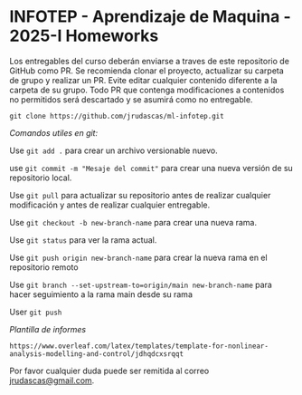 # INFOTEP - Aprendizaje de Maquina - 2025-I Homeworks

Los entregables del curso deberán enviarse a traves de este repositorio de GitHub como PR. Se recomienda clonar el proyecto, actualizar su carpeta de grupo y realizar un PR. Evite editar cualquier contenido diferente a la carpeta de su grupo. Todo PR que contenga modificaciones a contenidos no permitidos será descartado y se asumirá como no entregable.

```
git clone https://github.com/jrudascas/ml-infotep.git
```

*Comandos utiles en git:*

Use `git add .` para crear un archivo versionable nuevo.

use `git commit -m "Mesaje del commit"` para crear una nueva versión de su repositorio local.

Use `git pull` para actualizar su repositorio antes de realizar cualquier modificación y antes de realizar cualquier entregable.

Use `git checkout -b new-branch-name` para crear una nueva rama.

Use `git status` para ver la rama actual.

Use `git push origin new-branch-name` para crear la nueva rama en el repositorio remoto

Use `git branch --set-upstream-to=origin/main new-branch-name` para hacer seguimiento a la rama main desde su rama

User `git push`



*Plantilla de informes*

```
https://www.overleaf.com/latex/templates/template-for-nonlinear-analysis-modelling-and-control/jdhqdcxsrqqt
```

Por favor cualquier duda puede ser remitida al correo [jrudascas@gmail.com](jrudascas@gmail.com).
